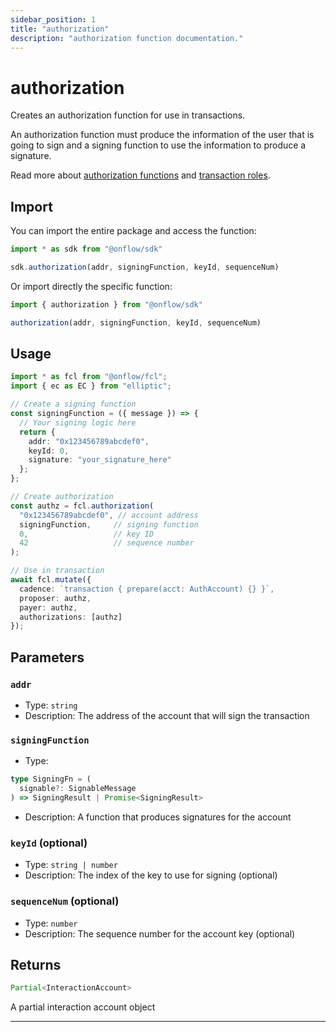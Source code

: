 ```yaml
---
sidebar_position: 1
title: "authorization"
description: "authorization function documentation."
---
```


<!-- THIS DOCUMENT IS AUTO-GENERATED FROM [onflow/sdk/src/build/build-authorizations.ts](https://github.com/onflow/fcl-js/tree/master/packages/sdk/src/build/build-authorizations.ts). DO NOT EDIT MANUALLY -->

# authorization

Creates an authorization function for use in transactions.

An authorization function must produce the information of the user that is going to sign and a signing function to use the information to produce a signature.

Read more about [authorization functions](https://docs.onflow.org/fcl/reference/authorization-function/) and [transaction roles](https://docs.onflow.org/concepts/transaction-signing/).

## Import

You can import the entire package and access the function:

```typescript
import * as sdk from "@onflow/sdk"

sdk.authorization(addr, signingFunction, keyId, sequenceNum)
```

Or import directly the specific function:

```typescript
import { authorization } from "@onflow/sdk"

authorization(addr, signingFunction, keyId, sequenceNum)
```

## Usage

```typescript
import * as fcl from "@onflow/fcl";
import { ec as EC } from "elliptic";

// Create a signing function
const signingFunction = ({ message }) => {
  // Your signing logic here
  return {
    addr: "0x123456789abcdef0",
    keyId: 0,
    signature: "your_signature_here"
  };
};

// Create authorization
const authz = fcl.authorization(
  "0x123456789abcdef0", // account address
  signingFunction,     // signing function
  0,                   // key ID
  42                   // sequence number
);

// Use in transaction
await fcl.mutate({
  cadence: `transaction { prepare(acct: AuthAccount) {} }`,
  proposer: authz,
  payer: authz,
  authorizations: [authz]
});
```

## Parameters

### `addr` 


- Type: `string`
- Description: The address of the account that will sign the transaction

### `signingFunction` 


- Type: 
```typescript
type SigningFn = (
  signable?: SignableMessage
) => SigningResult | Promise<SigningResult>
```
- Description: A function that produces signatures for the account

### `keyId` (optional)


- Type: `string | number`
- Description: The index of the key to use for signing (optional)

### `sequenceNum` (optional)


- Type: `number`
- Description: The sequence number for the account key (optional)


## Returns

```typescript
Partial<InteractionAccount>
```


A partial interaction account object

---